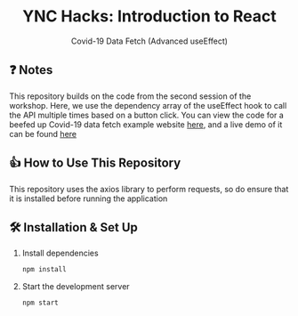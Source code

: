 <h1 align="center">
  YNC Hacks: Introduction to React
</h1>
<p align="center">
  Covid-19 Data Fetch (Advanced useEffect)
</p>

## ❓ Notes

This repository builds on the code from the second session of the workshop. Here, we use the dependency array of the useEffect hook to call the API multiple times based on a button click. You can view the code for a beefed up Covid-19 data fetch example website [here](https://github.com/leonardtng/fancy-covid-data), and a live demo of it can be found [here](http://fancy-covid-data.s3-website-ap-southeast-1.amazonaws.com/)

## 👍 How to Use This Repository

This repository uses the axios library to perform requests, so do ensure that it is installed before running the application

## 🛠 Installation & Set Up

1. Install dependencies

   ```sh
   npm install
   ```

2. Start the development server

   ```sh
   npm start
   ```

